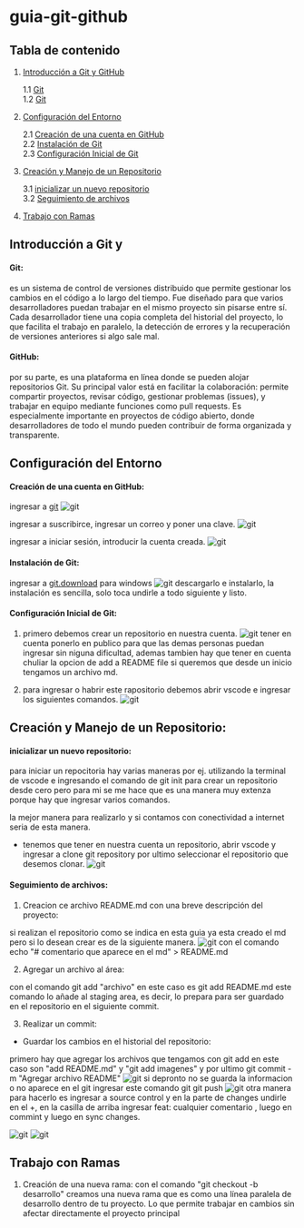 # guia-git-github

## Tabla de contenido 

1. [Introducción a Git y GitHub](#Introducción-a-Git-y-GitHub)

    1.1 [Git](#git)  
    1.2 [Git](#github)  
2. [Configuración del Entorno](#configuración-del-entorno)

    2.1 [Creación de una cuenta en GitHub](#creación-de-una-cuenta-en-github)   
    2.2 [Instalación de Git](#instalación-de-git)  
    2.3 [Configuración Inicial de Git](#configuración-inicial-de-git)

3. [Creación y Manejo de un Repositorio](#creación-y-manejo-de-un-repositorio)

    3.1 [inicializar un nuevo repositorio](#inicializar-un-nuevo-repositorio)   
    3.2 [Seguimiento de archivos](#seguimiento-de-archivos)  

4. [Trabajo con Ramas](#trabajo-con-ramas)

## Introducción a Git y 

#### Git:
 es un sistema de control de versiones distribuido que permite gestionar los cambios en el código a lo largo del tiempo. Fue diseñado para que varios desarrolladores puedan trabajar en el mismo proyecto sin pisarse entre sí. Cada desarrollador tiene una copia completa del historial del proyecto, lo que facilita el trabajo en paralelo, la detección de errores y la recuperación de versiones anteriores si algo sale mal.

#### GitHub:
 por su parte, es una plataforma en línea donde se pueden alojar repositorios Git. Su principal valor está en facilitar la colaboración: permite compartir proyectos, revisar código, gestionar problemas (issues), y trabajar en equipo mediante funciones como pull requests. Es especialmente importante en proyectos de código abierto, donde desarrolladores de todo el mundo pueden contribuir de forma organizada y transparente.

## Configuración del Entorno

#### Creación de una cuenta en GitHub:

ingresar a [git](https://github.com/) 
![git](imagenes/1.jpg)

ingresar a suscribirce, ingresar un correo y poner una clave. 
![git](imagenes/2.jpg)


ingresar a iniciar sesión, introducir la cuenta creada. 
![git](imagenes/3.jpg)

#### Instalación de Git:

ingresar a [git.download](https://git-scm.com/) para windows
![git](imagenes/4.jpg)
descargarlo e instalarlo, la instalación es sencilla, solo toca undirle a todo siguiente y listo.

#### Configuración Inicial de Git:

1. primero debemos crear un repositorio en nuestra cuenta.
![git](imagenes/5.jpg)
tener en cuenta ponerlo en publico para que las demas personas puedan ingresar sin niguna dificultad, ademas tambien hay que tener en cuenta chuliar la opcion de add a README file si queremos que desde un inicio tengamos un archivo md.

2. para ingresar o habrir este rapositorio debemos abrir vscode e ingresar los siguientes comandos.
 ![git](imagenes/6.jpg)

## Creación y Manejo de un Repositorio:

#### inicializar un nuevo repositorio:

para iniciar un repocitoria hay varias maneras por ej. utilizando la terminal de vscode e ingresando el comando de git init para crear un repositorio desde cero pero para mi se me hace que es una manera muy extenza porque hay que ingresar varios comandos. 

la mejor manera para realizarlo y si contamos con conectividad a internet seria de esta manera.
- tenemos que tener en nuestra cuenta un repositorio, abrir vscode y ingresar a clone git repository por ultimo seleccionar el repositorio que desemos clonar.
![git](imagenes/7.jpg)

#### Seguimiento de archivos:

1. Creacion ce archivo README.md con una breve descripción del proyecto:

si realizan el repositorio como se indica en esta guia ya esta creado el md pero si lo desean crear es de la siguiente manera.
![git](imagenes/8.jpg)
con el comando echo "#  comentario que aparece en el md" > README.md  

2. Agregar un archivo al área:

con el comando git add "archivo" en este caso es git add README.md 
este comando lo añade al staging area, es decir, lo prepara para ser guardado en el repositorio en el siguiente commit.

3. Realizar un commit:

- Guardar los cambios en el historial del repositorio:

primero hay que agregar los archivos que tengamos con git add en este caso son "add README.md" y "git add imagenes" y por ultimo git commit -m "Agregar archivo README"
![git](imagenes/9.jpg)
si depronto no se guarda la informacion o no aparece en el git ingresar este comando git git push
![git](imagenes/10.jpg)
otra manera para hacerlo es ingresar a source control y en la parte de changes undirle en el +, en la casilla de arriba ingresar  feat: cualquier comentario , luego en commint y luego en sync changes.

![git](imagenes/11.jpg)
![git](imagenes/12.jpg)


## Trabajo con Ramas

1. Creación de una nueva rama:
con el comando "git checkout -b desarrollo" creamos una nueva rama  que es como una línea paralela de desarrollo dentro de tu proyecto. Lo que permite trabajar en cambios sin afectar directamente el proyecto principal

